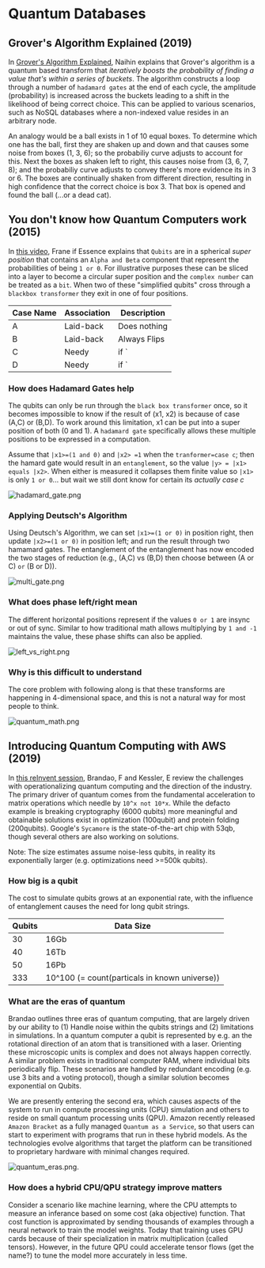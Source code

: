 # Quantum Databases

## Grover's Algorithm Explained (2019)

In [Grover's Algorithm Explained](https://www.youtube.com/watch?v=3WWrQXcktqc), Naihin explains that Grover's algorithm is a quantum based transform that _iteratively boosts the probability of finding a value that's within a series of buckets_.  The algorithm constructs a loop through a number of `hadamard gates` at the end of each cycle, the amplitude (probability) is increased across the buckets leading to a shift in the likelihood of being correct choice. This can be applied to various scenarios, such as NoSQL databases where a non-indexed value resides in an arbitrary node.

An analogy would be a ball exists in 1 of 10 equal boxes.  To determine which one has the ball, first they are shaken up and down and that causes some noise from boxes (1, 3, 6); so the probabiliy curve adjusts to account for this.  Next the boxes as shaken left to right, this causes noise from (3, 6, 7, 8); and the probabiliy curve adjusts to convey there's more evidence its in 3 or 6.  The boxes are continually shaken from different direction, resulting in high confidence that the correct choice is box 3.  That box is opened and found the ball (...or a dead cat).

## You don't know how Quantum Computers work (2015)

In [this video](https://www.youtube.com/watch?v=ZoT82NDpcvQ), Frane if Essence explains that `Qubits` are in a spherical _super position_ that contains an `Alpha and Beta` component that represent the probabilities of being `1 or 0`.  For illustrative purposes these can be sliced into a layer to become a circular super position and the `complex number` can be treated as a `bit`.  When two of these "simplified qubits" cross through a `blackbox transformer` they exit in one of four positions.

| Case Name | Association | Description |
|----------|--------|-------|
| A    | Laid-back |Does nothing |
| B    | Laid-back |Always Flips |
| C    | Needy |if `|x1>` positive then `|y>` equals `flip( |x2> )` |
| D    | Needy |if `|x1>` negative then `|y>` equals `flip( |x2> )` |

### How does Hadamard Gates help

The qubits can only be run through the `black box transformer` once, so it becomes impossible to know if the result of (x1, x2) is because of case (A,C) or (B,D).  To work around this limitation, x1 can be put into a super position of both (0 and 1).  A `hadamard gate` specifically allows these multiple positions to be expressed in a computation.

Assume that `|x1>=(1 and 0)` and `|x2> =1` when the `tranformer=case c`; then the hamard gate would result in an `entanglement`, so the value `|y> = |x1> equals |x2>`.  When either is measured it collapses them finite value so `|x1>` is only `1 or 0`... but wait we still dont know for certain its _actually case c_

![hadamard_gate.png](hadamard_gate.png)

### Applying Deutsch's Algorithm

Using Deutsch's Algorithm, we can set `|x1>=(1 or 0)` in position right, then update `|x2>=(1 or 0)` in position left; and run the result through two hamamard gates.  The entanglement of the entanglement has now encoded the two stages of reduction (e.g., (A,C) vs (B,D) then choose between (A or C) `or` (B or D)).

![multi_gate.png](multi_gate.png)

### What does phase left/right mean

The different horizontal positions represent if the values `0 or 1` are insync or out of sync.  Similar to how traditional math allows multiplying by `1 and -1` maintains the value, these phase shifts can also be applied.

![left_vs_right.png](left_vs_right.png)

### Why is this difficult to understand

The core problem with following along is that these transforms are happening in 4-dimensional space, and this is not a natural way for most people to think.

![quantum_math.png](quantum_math.png)

## Introducing Quantum Computing with AWS (2019)

In [this reInvent session](https://www.youtube.com/watch?v=BV9TZWuAwyk), Brandao, F and Kessler, E review the challenges with operationalizing quantum computing and the direction of the industry.  The primary driver of quantum comes from the fundamental acceleration to matrix operations which needle by `10^x not 10*x`.  While the defacto example is breaking cryptography (6000 qubits) more meaningful and obtainable solutions exist in optimization (100qubit) and protein folding (200qubits).  Google's `Sycamore` is the state-of-the-art chip with 53qb, though several others are also working on solutions.

Note: The size estimates assume noise-less qubits, in reality its exponentially larger (e.g. optimizations need >=500k qubits).

### How big is a qubit

The cost to simulate qubits grows at an exponential rate, with the influence of entanglement causes the need for long qubit strings.

| Qubits | Data Size |
|----|----|
| 30 | 16Gb|
| 40 | 16Tb|
| 50 | 16Pb |
|333| 10^100 (= count(particals in known universe))|

### What are the eras of quantum

Brandao outlines three eras of quantum computing, that are largely driven by our ability to (1) Handle noise within the qubits strings and (2) limitations in simulations.  In a quantum computer a qubit is represented by e.g. an the rotational direction of an atom that is transitioned with a laser.  Orienting these microscopic units is complex and does not always happen correctly.  A similar problem exists in traditional computer RAM, where individual bits periodically flip.  These scenarios are handled by redundant encoding (e.g. use 3 bits and a voting protocol), though a similar solution becomes exponential on Qubits.

We are presently entering the second era, which causes aspects of the system to run in compute processing units (CPU) simulation and others to reside on small quantum processing units (QPU).  Amazon recently released `Amazon Bracket` as a fully managed `Quantum as a Service`, so that users can start to experiment with programs that run in these hybrid models.  As the technologies evolve algorithms that target the platform can be transitioned to proprietary hardware with minimal changes required.

![quantum_eras.png](quantum_eras.png).

### How does a hybrid CPU/QPU strategy improve matters

Consider a scenario like machine learning, where the CPU attempts to measure an inferance based on some cost (aka objective) function.  That cost function is approximated by sending thousands of examples through a neural network to train the model weights.  Today that training uses GPU cards because of their specialization in matrix multiplication (called tensors).  However, in the future QPU could accelerate tensor flows (get the name?) to tune the model more accurately in less time.
